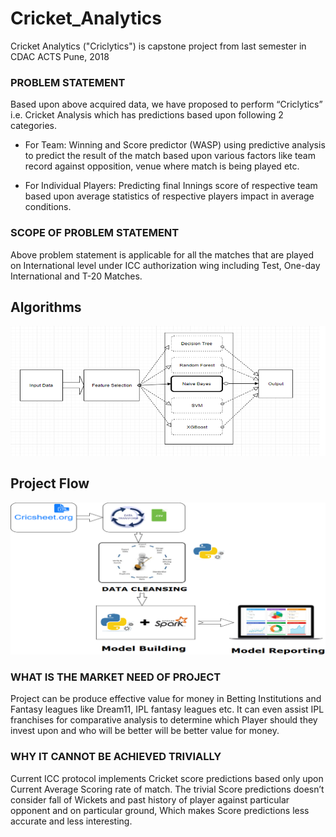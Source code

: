 # Cricket_Analytics
Cricket Analytics ("Criclytics") is capstone project from last semester in CDAC ACTS Pune, 2018

###	PROBLEM STATEMENT

Based upon above acquired data, we have proposed to perform “Criclytics” i.e. Cricket Analysis which has predictions based upon following 2 categories.

  *	For Team:
	Winning and Score predictor (WASP) using predictive analysis to predict the result of the match based upon various factors like team record against opposition,
	venue where match is being played etc.

  * For Individual Players:
    Predicting final Innings score of respective team based upon average statistics of respective players impact in average conditions. 

### SCOPE OF PROBLEM STATEMENT

Above problem statement is applicable for all the matches that are played on International level under ICC authorization wing including Test, One-day International and T-20 Matches. 

## Algorithms 
![Screenshot](Images/Algorithms.png)

## Project Flow 
![Screenshot](Images/ProjectFlow.png)

### WHAT IS THE MARKET NEED OF PROJECT

Project can be produce effective value for money in Betting Institutions and Fantasy leagues like Dream11, IPL fantasy leagues etc. It can even assist IPL franchises for comparative analysis to determine which Player should they invest upon and who will be better will be better value for money.   

### WHY IT CANNOT BE ACHIEVED TRIVIALLY

Current ICC protocol implements Cricket score predictions based only upon Current Average Scoring rate of match. The trivial Score predictions doesn’t consider fall of Wickets and past history of player against particular opponent and on particular ground, Which makes Score predictions less accurate and less interesting.   
